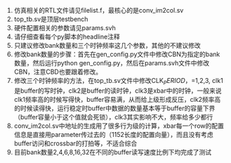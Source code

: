 1. 仿真相关的RTL文件请见filelist.f，最核心的是conv_im2col.sv
2. top_tb.sv是顶层testbench
3. 硬件配置相关的参数请见params.svh
4. 请仔细查看每个py脚本的headline注释
5. 只建议修改bank数量和三个时钟频率这几个参数，其他的不建议修改
6. 修改bank数量的步骤：首先在gen_config.py文件中修改CBN为指定的bank数量，然后运行python gen_config.py，然后在params.svh文件中修改CBN，注意CBD也要跟着修改。
7. 修改三个时钟频率的方法，在top_tb.sv文件中修改CLK$_PERIOD，$=1,2,3, clk1是buffer的写时钟，clk2是buffer的读时钟，clk3是xbar中的时钟，一般来说clk1频率高的时候写得快，buffer容易满，从而给上级形成反压，clk2频率高的时候读得快，运行稳定时buffer中数据的数量基本等于buffer的容量下界（buffer容量小于这个值就会死锁），clk3其实影响不大，频率给多少都行
8. conv_im2col.sv中地址的生成用了很多行为级的计算，xbar每一个row的配置信息是直接用parameter传过去的（1152长度的配置向量），而且没有考虑buffer访问和crossbar的打拍等，不适合综合
9. 目前bank数量2,4,6,8,16,32在不同的buffer读写速度比例下均完成了测试